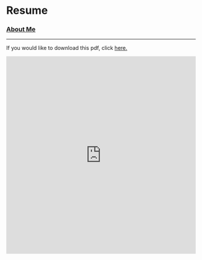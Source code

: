 <script src="https://kit.fontawesome.com/aba1d8c3e9.js" crossorigin="anonymous"></script>

<h1>Resume</h1>

<h3><a href = "https://johnaceto.github.io/"><i class="fas fa-chevron-circle-left fa-2x"></i> About Me</a></h3>

---
<p>If you would like to download this pdf, click <a href ="https://johnaceto.github.io/assets/downloads/resume_fall19.pdf" download>here.</a></p>

<embed src="https://johnaceto.github.io/assets/downloads/resume_fall19.pdf" type="application/pdf" width="100%" height="525px" />